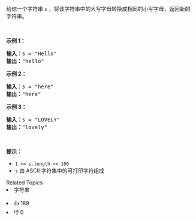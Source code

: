 <p>给你一个字符串 <code>s</code> ，将该字符串中的大写字母转换成相同的小写字母，返回新的字符串。</p>

<p> </p>

<p><strong>示例 1：</strong></p>

<pre>
<strong>输入：</strong>s = "Hello"
<strong>输出：</strong>"hello"
</pre>

<p><strong>示例 2：</strong></p>

<pre>
<strong>输入：</strong>s = "here"
<strong>输出：</strong>"here"
</pre>

<p><strong>示例 3：</strong></p>

<pre>
<strong>输入：</strong>s = "LOVELY"
<strong>输出：</strong>"lovely"
</pre>

<p> </p>

<p><strong>提示：</strong></p>

<ul>
	<li><code>1 <= s.length <= 100</code></li>
	<li><code>s</code> 由 ASCII 字符集中的可打印字符组成</li>
</ul>
<div><div>Related Topics</div><div><li>字符串</li></div></div><br><div><li>👍 189</li><li>👎 0</li></div>